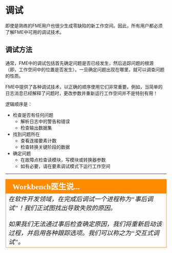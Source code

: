 # 调试 #
即使是熟练的FME用户也很少生成零缺陷的新工作空间。因此，所有用户都必须了解FME中可用的调试技术。


## 调试方法 ##

通常，FME中的调试包括首先确定问题是否已经发生，然后追踪问题的根源（即，工作空间中的位置是否发生）。一旦确定问题出现在哪里，就可以调查问题的性质。

FME中提供了各种调试技术，以正确的顺序使用它们非常重要。例如，当简单的日志消息已经解释了问题时，更改参数并重新运行工作空间并不是特别有用！

逻辑顺序是：


- 检查是否有任何问题
    - 解析日志中的警告和错误
    - 检查输出数据集
- 找到问题所在
    - 查看连接要素计数
    - 检查转换关键阶段的数据
- 确定问题
    - 在故障点检查读模块，写模块或转换器参数
    - 如有必要，请在要素调试模式下运行工作空间

---

<!--Person X Says Section-->

<table style="border-spacing: 0px">
<tr>
<td style="vertical-align:middle;background-color:darkorange;border: 2px solid darkorange">
<i class="fa fa-quote-left fa-lg fa-pull-left fa-fw" style="color:white;padding-right: 12px;vertical-align:text-top"></i>
<span style="color:white;font-size:x-large;font-weight: bold;font-family:serif">Workbench医生说...</span>
</td>
</tr>

<tr>
<td style="border: 1px solid darkorange">
<span style="font-family:serif; font-style:italic; font-size:larger">
在软件开发领域，在完成后调试一个进程称为“事后调试”！我们正试图找出导致失败的原因。 
<br><br>如果我们无法通过事后检查确定原因，我们将重新启动该过程，并启用各种跟踪选项。我们可以称之为“交互式调试”。

</span>
</td>
</tr>
</table>
